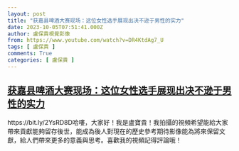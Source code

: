 ```yaml
---
layout: post
title: "获嘉县啤酒大赛现场：这位女性选手展现出决不逊于男性的实力"
date: 2023-10-05T07:51:41.000Z
author: 盧保貴視覺影像
from: https://www.youtube.com/watch?v=DR4KtdAg7_U
tags: [ 盧保貴 ]
comments: True
categories: [ 盧保貴 ]
---
```

<!--1696492301000-->
[获嘉县啤酒大赛现场：这位女性选手展现出决不逊于男性的实力](https://www.youtube.com/watch?v=DR4KtdAg7_U)
------

<div>
https://bit.ly/2YsRD8D哈嘍，大家好！我是盧寶貴！我拍攝的視頻希望能給大家帶來貢獻能夠留存後世，能成為後人對現在的歷史參考期待影像能為將來保留文獻，給人們帶來更多的意義與思考。喜歡我的視頻記得評論哦！
</div>
